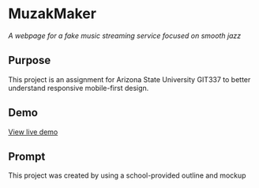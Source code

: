 # MuzakMaker

_A webpage for a fake music streaming service focused on smooth jazz_

## Purpose

This project is an assignment for Arizona State University GIT337 to better understand responsive mobile-first design.

## Demo

[View live demo](https://dylan-adams-webdev.github.io/streamingmedia)

## Prompt

This project was created by using a school-provided outline and mockup
